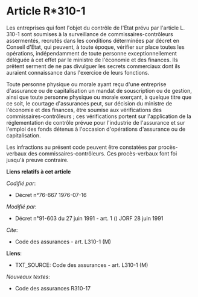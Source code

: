 # Article R*310-1

Les entreprises qui font l'objet du contrôle de l'Etat prévu par l'article L. 310-1 sont soumises à la surveillance de
commissaires-contrôleurs assermentés, recrutés dans les conditions déterminées par décret en Conseil d'Etat, qui peuvent, à
toute époque, vérifier sur place toutes les opérations, indépendamment de toute personne exceptionnellement déléguée à cet
effet par le ministre de l'économie et des finances. Ils prêtent serment de ne pas divulguer les secrets commerciaux dont ils
auraient connaissance dans l'exercice de leurs fonctions.

Toute personne physique ou morale ayant reçu d'une entreprise d'assurance ou de capitalisation un mandat de souscription ou
de gestion, ainsi que toute personne physique ou morale exerçant, à quelque titre que ce soit, le courtage d'assurances peut,
sur décision du ministre de l'économie et des finances, être soumise aux vérifications des commissaires-contrôleurs ; ces
vérifications portent sur l'application de la réglementation de contrôle prévue pour l'industrie de l'assurance et sur
l'emploi des fonds détenus à l'occasion d'opérations d'assurance ou de capitalisation.

Les infractions au présent code peuvent être constatées par procès-verbaux des commissaires-contrôleurs. Ces procès-verbaux
font foi jusqu'à preuve contraire.

**Liens relatifs à cet article**

_Codifié par_:

  - Décret n°76-667 1976-07-16

_Modifié par_:

  - Décret n°91-603 du 27 juin 1991 - art. 1 () JORF 28 juin 1991

_Cite_:

  - Code des assurances - art. L310-1 (M)

**Liens**:

  - TXT_SOURCE: Code des assurances - art. L310-1 (M)

_Nouveaux textes_:

  - Code des assurances R310-17
